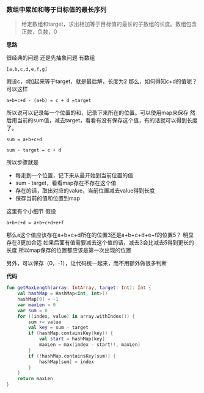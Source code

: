 ### 数组中累加和等于目标值的最长序列
> 给定数组和target，求出相加等于目标值的最长的子数组的长度。数组包含正数，负数，0

**思路**

很经典的问题
还是先抽象问题
有数组

`
[a,b,c,d,e,f,g]
`

假设c，d加起来等于target，就是最后解，长度为2
那么，如何得知c+d的值呢？
可以这样

`
a+b+c+d - (a+b) = c + d =target
`

所以说可以记录每一个位置的和，记录下来所在的位置。可以使用map来保存
然后用当前的sum值，减去target，看看有没有保存这个值，有的话就可以得到长度了。

`
sum = a+b+c+d
`

`
sum - target = c + d
`

所以步骤就是
- 每走到一个位置，记下来从最开始到当前位置的值
- sum - target，看看map存在不存在这个值
- 存在的话，取出对应的value，当前位置减去value得到长度
- 保存当前的值和位置到map

这里有个小细节
假设

`
a+b+c+d = a+b+c+d+e+f
`

那么a这个值应该存在a+b+c+d所在的位置3还是a+b+c+d+e+f的位置5？
明显存在3更加合适
如果后面有值需要减去这个值的话，减去3会比减去5得到更长的长度
所以map保存的位置都应该是第一次出现的位置

另外，可以保存（0，-1），让代码统一起来，而不用额外做很多判断

**代码**

```kotlin
fun getMaxLength(array: IntArray, target: Int): Int {
    val hashMap = HashMap<Int, Int>()
    hashMap[0] = -1
    var maxLen = 0
    var sum = 0
    for ((index, value) in array.withIndex()) {
        sum += value
        val key = sum - target
        if (hashMap.containsKey(key)) {
            val start = hashMap[key]
            maxLen = max(index - start!!, maxLen)
        }
        if (!hashMap.containsKey(sum)) {
            hashMap[sum] = index
        }
    }
    return maxLen
}
```


